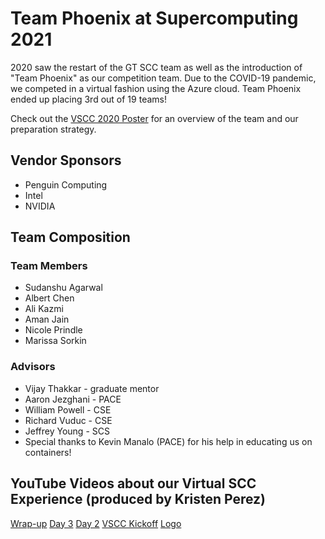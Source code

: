 # Team Phoenix at Supercomputing 2021

2020 saw the restart of the GT SCC team as well as the introduction of "Team Phoenix" as our competition team. Due to the COVID-19 pandemic, we competed in a virtual fashion using the Azure cloud. Team Phoenix ended up placing 3rd out of 19 teams! 

Check out the [VSCC 2020 Poster](files/gt_vscc_supercomputing20_poster.pdf) for an overview of the team and our preparation strategy.

## Vendor Sponsors
* Penguin Computing
* Intel
* NVIDIA

## Team Composition

### Team Members
* Sudanshu Agarwal
* Albert Chen
* Ali Kazmi
* Aman Jain
* Nicole Prindle
* Marissa Sorkin

### Advisors
* Vijay Thakkar - graduate mentor
* Aaron Jezghani - PACE
* William Powell - CSE
* Richard Vuduc - CSE
* Jeffrey Young - SCS
* Special thanks to Kevin Manalo (PACE) for his help in educating us on containers!

## YouTube Videos about our Virtual SCC Experience (produced by Kristen Perez)

[Wrap-up](https://www.youtube.com/watch?v=nTdpKZD9vZM)
[Day 3](https://www.youtube.com/watch?v=N-vqdtRuQlo)
[Day 2](https://www.youtube.com/watch?v=YXsu6btPZeM)
[VSCC Kickoff](https://www.youtube.com/watch?v=iHjCJPsr8hI)
[Logo](https://www.youtube.com/watch?v=fL1EKehV1I8)

